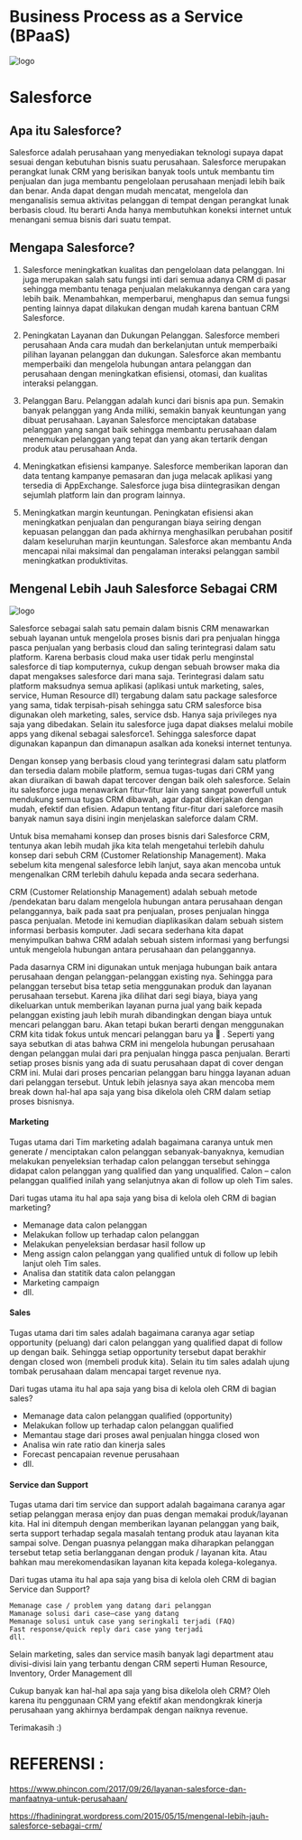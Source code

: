 Business Process as a Service (BPaaS)
=====================================
![logo](https://github.com/riskalest/tct/blob/master/Teknologi_Cloud.jpg)

#  **Salesforce**

## Apa itu Salesforce?

Salesforce adalah perusahaan yang menyediakan teknologi supaya dapat sesuai dengan kebutuhan bisnis suatu perusahaan. Salesforce merupakan perangkat 
lunak CRM yang berisikan banyak tools untuk membantu tim penjualan dan juga membantu pengelolaan perusahaan menjadi lebih baik dan benar. Anda dapat
 dengan mudah mencatat, mengelola dan menganalisis semua aktivitas pelanggan di tempat dengan perangkat lunak berbasis cloud. Itu berarti Anda hanya membutuhkan koneksi internet untuk menangani semua bisnis dari suatu tempat.

## Mengapa Salesforce?

1. Salesforce meningkatkan kualitas dan pengelolaan data pelanggan.
Ini juga merupakan salah satu fungsi inti dari semua adanya CRM di pasar sehingga membantu tenaga penjualan melakukannya dengan cara yang lebih baik. Menambahkan, memperbarui, menghapus dan semua fungsi penting lainnya dapat dilakukan dengan mudah karena bantuan CRM Salesforce.

2. Peningkatan Layanan dan Dukungan Pelanggan.
Salesforce memberi perusahaan Anda cara mudah dan berkelanjutan untuk memperbaiki pilihan layanan pelanggan dan dukungan. Salesforce akan membantu memperbaiki dan mengelola hubungan antara pelanggan dan perusahaan dengan meningkatkan efisiensi, otomasi, dan kualitas interaksi pelanggan.

3. Pelanggan Baru.
Pelanggan adalah kunci dari bisnis apa pun. Semakin banyak pelanggan yang Anda miliki, semakin banyak keuntungan yang dibuat perusahaan. Layanan Salesforce menciptakan database pelanggan yang sangat baik sehingga membantu perusahaan dalam menemukan pelanggan yang tepat dan yang akan tertarik dengan produk atau perusahaan Anda.

4. Meningkatkan efisiensi kampanye.
Salesforce memberikan laporan dan data tentang kampanye pemasaran dan juga melacak aplikasi yang tersedia di AppExchange. Salesforce juga bisa diintegrasikan dengan sejumlah platform lain dan program lainnya.

5. Meningkatkan margin keuntungan.
Peningkatan efisiensi akan meningkatkan penjualan dan pengurangan biaya seiring dengan kepuasan pelanggan dan pada akhirnya menghasilkan perubahan positif dalam keseluruhan marjin keuntungan. Salesforce akan membantu Anda mencapai nilai maksimal dan pengalaman interaksi pelanggan sambil meningkatkan produktivitas.

## Mengenal Lebih Jauh Salesforce Sebagai CRM

![logo](https://github.com/riskalest/tct/blob/master/Teknologi_Cloud.jpg)

Salesforce sebagai salah satu pemain dalam bisnis CRM menawarkan sebuah layanan untuk mengelola proses bisnis dari pra penjualan hingga pasca penjualan yang berbasis cloud dan saling terintegrasi dalam satu platform. Karena berbasis cloud maka user tidak perlu menginstal salesforce di tiap komputernya, cukup dengan sebuah browser maka dia dapat mengakses salesforce dari mana saja. Terintegrasi dalam satu platform maksudnya semua aplikasi (aplikasi untuk marketing, sales, service, Human Resource dll) tergabung dalam satu package salesforce yang sama, tidak terpisah-pisah sehingga satu CRM salesforce bisa digunakan oleh marketing, sales, service dsb. Hanya saja privileges nya saja yang dibedakan. Selain itu salesforce juga dapat diakses melalui mobile apps yang dikenal sebagai salesforce1. Sehingga salesforce dapat digunakan kapanpun dan dimanapun asalkan ada koneksi internet tentunya.

Dengan konsep yang berbasis cloud yang terintegrasi dalam satu platform dan tersedia dalam mobile platform, semua tugas-tugas dari CRM yang akan diuraikan di 
bawah dapat tercover dengan baik oleh salesforce. Selain itu salesforce juga menawarkan fitur-fitur lain yang sangat powerfull untuk mendukung semua tugas CRM 
dibawah, agar dapat dikerjakan dengan mudah, efektif dan efisien. Adapun tentang fitur-fitur dari saleforce masih banyak namun saya disini ingin menjelaskan saleforce dalam CRM.

Untuk bisa memahami konsep dan proses bisnis dari Salesforce CRM, tentunya akan lebih mudah jika kita telah mengetahui terlebih dahulu  konsep dari sebuh 
CRM (Customer Relationship Management). Maka sebelum kita mengenal salesforce lebih lanjut, saya akan mencoba untuk mengenalkan CRM terlebih dahulu kepada 
anda secara sederhana.

CRM (Customer Relationship Management) adalah sebuah metode /pendekatan baru dalam mengelola hubungan antara perusahaan dengan pelanggannya, baik pada saat pra 
penjualan, proses penjualan hingga pasca penjualan. Metode ini kemudian diaplikasikan dalam sebuah sistem informasi berbasis komputer. Jadi secara sederhana
 kita dapat menyimpulkan bahwa CRM adalah sebuah sistem informasi yang berfungsi untuk mengelola hubungan antara perusahaan dan pelanggannya.

Pada dasarnya CRM ini digunakan untuk menjaga hubungan baik antara perusahaan dengan pelanggan-pelanggan existing nya.  Sehingga para pelanggan tersebut bisa 
tetap setia menggunakan produk dan layanan perusahaan tersebut. Karena jika dilihat dari segi biaya, biaya yang dikeluarkan untuk memberikan layanan purna jual 
yang baik kepada pelanggan existing jauh lebih murah dibandingkan dengan biaya untuk mencari pelanggan baru. Akan tetapi bukan berarti dengan menggunakan CRM 
kita tidak fokus untuk mencari pelanggan baru ya 🙂 . Seperti yang saya sebutkan di atas bahwa CRM ini mengelola hubungan perusahaan dengan pelanggan mulai dari 
pra penjualan hingga pasca penjualan. Berarti setiap proses bisnis yang ada di suatu perusahaan dapat di cover dengan CRM ini. Mulai dari proses pencarian 
pelanggan baru hingga layanan aduan dari pelanggan tersebut. Untuk lebih jelasnya saya akan mencoba mem break down hal-hal apa saja yang bisa dikelola oleh CRM 
dalam setiap proses bisnisnya.

#### **Marketing**

Tugas utama dari Tim marketing adalah bagaimana caranya untuk men generate / menciptakan calon pelanggan sebanyak-banyaknya, kemudian melakukan penyeleksian terhadap calon pelanggan tersebut sehingga didapat calon pelanggan yang qualified dan yang unqualified. Calon – calon pelanggan qualified inilah yang selanjutnya akan di follow up oleh Tim sales.

Dari tugas utama itu hal apa saja yang bisa di kelola oleh CRM di bagian marketing?

+ Memanage data calon pelanggan
+ Melakukan follow up terhadap calon pelanggan
+ Melakukan penyeleksian berdasar hasil follow up
+ Meng assign calon pelanggan yang qualified untuk di follow up lebih lanjut oleh Tim sales.
+ Analisa dan statitik data calon pelanggan
+ Marketing campaign
+ dll.

#### **Sales**

Tugas utama dari tim sales adalah bagaimana caranya agar setiap opportunity (peluang)  dari calon pelanggan yang qualified dapat di follow up dengan baik. Sehingga setiap opportunity tersebut dapat berakhir dengan closed won (membeli produk kita). Selain itu tim sales adalah ujung tombak perusahaan dalam mencapai target revenue nya.

Dari tugas utama itu hal apa saja yang bisa di kelola oleh CRM di bagian sales?

+ Memanage data calon pelanggan qualified (opportunity)
+ Melakukan follow up terhadap calon pelanggan qualified
+ Memantau stage dari proses awal penjualan hingga closed won
+ Analisa win rate ratio dan kinerja sales
+ Forecast pencapaian revenue perusahaan
+ dll.

#### **Service dan Support**

Tugas utama dari tim service dan support adalah bagaimana caranya agar setiap pelanggan merasa enjoy dan puas dengan memakai produk/layanan kita. Hal ini ditempuh dengan memberikan layanan pelanggan yang baik, serta support terhadap segala masalah tentang produk atau layanan kita sampai solve. Dengan puasnya pelanggan maka diharapkan pelanggan tersebut tetap setia berlangganan dengan produk / layanan kita. Atau bahkan mau merekomendasikan layanan kita kepada kolega-koleganya.

Dari tugas utama itu hal apa saja yang bisa di kelola oleh CRM di bagian Service dan Support?

    Memanage case / problem yang datang dari pelanggan
    Mamanage solusi dari case–case yang datang
    Memanage solusi untuk case yang seringkali terjadi (FAQ)
    Fast response/quick reply dari case yang terjadi
    dll.

Selain marketing, sales dan service masih banyak lagi department atau divisi-divisi lain yang terbantu dengan CRM seperti Human Resource, Inventory, Order Management dll

Cukup banyak kan hal-hal apa saja yang bisa dikelola oleh CRM? Oleh karena itu penggunaan CRM yang efektif akan mendongkrak kinerja perusahaan yang akhirnya berdampak dengan naiknya revenue.

Terimakasih :)

REFERENSI :
===========
https://www.phincon.com/2017/09/26/layanan-salesforce-dan-manfaatnya-untuk-perusahaan/

https://fhadiningrat.wordpress.com/2015/05/15/mengenal-lebih-jauh-salesforce-sebagai-crm/
